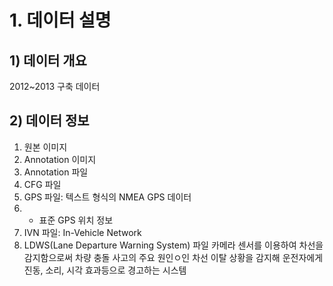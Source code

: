 # 1. 데이터 설명
## 1) 데이터 개요
2012~2013 구축 데이터

## 2) 데이터 정보
1. 원본 이미지
2. Annotation 이미지
3. Annotation 파일
4. CFG 파일
5. GPS 파일: 텍스트 형식의 NMEA GPS 데이터
6. - 표준 GPS 위치 정보
7. IVN 파일: In-Vehicle Network
8. LDWS(Lane Departure Warning System) 파일
   카메라 센서를 이용하여 차선을 감지함으로써 차량 충돌 사고의 주요 원인ㅇ인 차선 이탈 상황을 감지해 운전자에게 진동, 소리, 시각 효과등으로 경고하는 시스템
